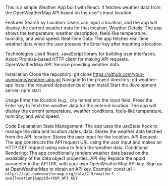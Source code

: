 This is a simple Weather App built with React. It fetches weather data from the OpenWeatherMap API based on the user's input location.

Features
Search by Location: Users can input a location, and the app will display the current weather data for that location.
Weather Details: The app shows the temperature, weather description, feels-like temperature, humidity, and wind speed.
Real-time Data: The app fetches real-time weather data when the user presses the Enter key after inputting a location.

Technologies Used
React: JavaScript library for building user interfaces.
Axios: Promise-based HTTP client for making API requests.
OpenWeatherMap API: Service providing weather data.

Installation
Clone the repository:
git clone https://github.com/your-username/weather-app.git
Navigate to the project directory:
cd weather-app
Install the required dependencies:
npm install
Start the development server:
npm start

Usage
Enter the location (e.g., city name) into the input field.
Press the Enter key to fetch the weather data for the entered location.
The app will display the current temperature, weather conditions, feels-like temperature, humidity, and wind speed.

Code Explanation
State Management: The app uses the useState hook to manage the data and location states.
data: Stores the weather data fetched from the API.
location: Stores the user input for the location.
API Request: The app constructs the API request URL using the user input and makes an HTTP GET request using axios to fetch the weather data.
Conditional Rendering: The app conditionally renders weather data based on the availability of the data object properties.
API Key
Replace the appid parameter in the API URL with your own OpenWeatherMap API key. Sign up at OpenWeatherMap to obtain an API key.
Example:
const url = `https://api.openweathermap.org/data/2.5/weather?q=${location}&appid=YOUR_API_KEY`
